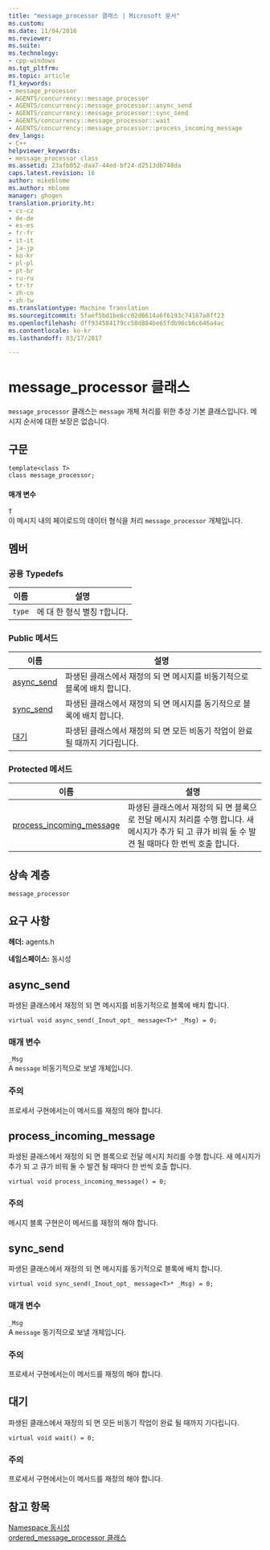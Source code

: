 ```yaml
---
title: "message_processor 클래스 | Microsoft 문서"
ms.custom: 
ms.date: 11/04/2016
ms.reviewer: 
ms.suite: 
ms.technology:
- cpp-windows
ms.tgt_pltfrm: 
ms.topic: article
f1_keywords:
- message_processor
- AGENTS/concurrency::message_processor
- AGENTS/concurrency::message_processor::async_send
- AGENTS/concurrency::message_processor::sync_send
- AGENTS/concurrency::message_processor::wait
- AGENTS/concurrency::message_processor::process_incoming_message
dev_langs:
- C++
helpviewer_keywords:
- message_processor class
ms.assetid: 23afb052-daa7-44ed-bf24-d2513db748da
caps.latest.revision: 16
author: mikeblome
ms.author: mblome
manager: ghogen
translation.priority.ht:
- cs-cz
- de-de
- es-es
- fr-fr
- it-it
- ja-jp
- ko-kr
- pl-pl
- pt-br
- ru-ru
- tr-tr
- zh-cn
- zh-tw
ms.translationtype: Machine Translation
ms.sourcegitcommit: 5faef5bd1be6cc02d6614a6f6193c74167a8ff23
ms.openlocfilehash: dff934584179cc58d884be65fdb96cb6c646a4ac
ms.contentlocale: ko-kr
ms.lasthandoff: 03/17/2017

---
```

# <a name="messageprocessor-class"></a>message_processor 클래스
`message_processor` 클래스는 `message` 개체 처리를 위한 추상 기본 클래스입니다. 메시지 순서에 대한 보장은 없습니다.  
  
## <a name="syntax"></a>구문  
  
```
template<class T>
class message_processor;
```  
  
#### <a name="parameters"></a>매개 변수  
 `T`  
 이 메시지 내의 페이로드의 데이터 형식을 처리 `message_processor` 개체입니다.  
  
## <a name="members"></a>멤버  
  
### <a name="public-typedefs"></a>공용 Typedefs  
  
|이름|설명|  
|----------|-----------------|  
|`type`|에 대 한 형식 별칭 `T`합니다.|  
  
### <a name="public-methods"></a>Public 메서드  
  
|이름|설명|  
|----------|-----------------|  
|[async_send](#async_send)|파생된 클래스에서 재정의 되 면 메시지를 비동기적으로 블록에 배치 합니다.|  
|[sync_send](#sync_send)|파생된 클래스에서 재정의 되 면 메시지를 동기적으로 블록에 배치 합니다.|  
|[대기](#wait)|파생된 클래스에서 재정의 되 면 모든 비동기 작업이 완료 될 때까지 기다립니다.|  
  
### <a name="protected-methods"></a>Protected 메서드  
  
|이름|설명|  
|----------|-----------------|  
|[process_incoming_message](#process_incoming_message)|파생된 클래스에서 재정의 되 면 블록으로 전달 메시지 처리를 수행 합니다. 새 메시지가 추가 되 고 큐가 비워 둘 수 발견 될 때마다 한 번씩 호출 합니다.|  
  
## <a name="inheritance-hierarchy"></a>상속 계층  
 `message_processor`  
  
## <a name="requirements"></a>요구 사항  
 **헤더:** agents.h  
  
 **네임스페이스:** 동시성  
  
##  <a name="async_send"></a>async_send 

 파생된 클래스에서 재정의 되 면 메시지를 비동기적으로 블록에 배치 합니다.  
  
```
virtual void async_send(_Inout_opt_ message<T>* _Msg) = 0;
```  
  
### <a name="parameters"></a>매개 변수  
 `_Msg`  
 A `message` 비동기적으로 보낼 개체입니다.  
  
### <a name="remarks"></a>주의  
 프로세서 구현에서는이 메서드를 재정의 해야 합니다.  
  
##  <a name="process_incoming_message"></a>process_incoming_message 

 파생된 클래스에서 재정의 되 면 블록으로 전달 메시지 처리를 수행 합니다. 새 메시지가 추가 되 고 큐가 비워 둘 수 발견 될 때마다 한 번씩 호출 합니다.  
  
```
virtual void process_incoming_message() = 0;
```  
  
### <a name="remarks"></a>주의  
 메시지 블록 구현은이 메서드를 재정의 해야 합니다.  
  
##  <a name="sync_send"></a>sync_send 

 파생된 클래스에서 재정의 되 면 메시지를 동기적으로 블록에 배치 합니다.  
  
```
virtual void sync_send(_Inout_opt_ message<T>* _Msg) = 0;
```  
  
### <a name="parameters"></a>매개 변수  
 `_Msg`  
 A `message` 동기적으로 보낼 개체입니다.  
  
### <a name="remarks"></a>주의  
 프로세서 구현에서는이 메서드를 재정의 해야 합니다.  
  
##  <a name="wait"></a>대기 

 파생된 클래스에서 재정의 되 면 모든 비동기 작업이 완료 될 때까지 기다립니다.  
  
```
virtual void wait() = 0;
```  
  
### <a name="remarks"></a>주의  
 프로세서 구현에서는이 메서드를 재정의 해야 합니다.  
  
## <a name="see-also"></a>참고 항목  
 [Namespace 동시성](concurrency-namespace.md)   
 [ordered_message_processor 클래스](ordered-message-processor-class.md)

